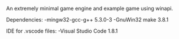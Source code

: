 An extremely minimal game engine and example game using winapi.

Dependencies:
-mingw32-gcc-g++ 5.3.0-3
-GnuWin32 make 3.8.1

IDE for .vscode files:
-Visual Studio Code 1.8.1
